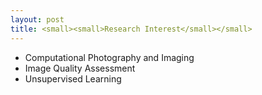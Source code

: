 ```yaml
---
layout: post
title: <small><small>Research Interest</small></small>
---
```


<ul>
<li><span style="font-size: 100%;">Computational Photography and Imaging</span></li>
<li><span style="font-size: 100%;">Image Quality Assessment</span></li>
<li><span style="font-size: 100%;">Unsupervised Learning</span></li>
</ul>